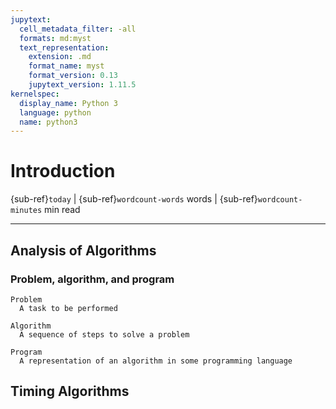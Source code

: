 ```yaml
---
jupytext:
  cell_metadata_filter: -all
  formats: md:myst
  text_representation:
    extension: .md
    format_name: myst
    format_version: 0.13
    jupytext_version: 1.11.5
kernelspec:
  display_name: Python 3
  language: python
  name: python3
---
```


# Introduction

{sub-ref}`today` | {sub-ref}`wordcount-words` words | {sub-ref}`wordcount-minutes` min read

<hr>

## Analysis of Algorithms

### Problem, algorithm, and program

```{glossary}
Problem
  A task to be performed

Algorithm
  A sequence of steps to solve a problem

Program
  A representation of an algorithm in some programming language
```

## Timing Algorithms

